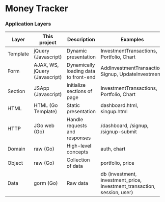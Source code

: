 # Money Tracker

### Application Layers

| Layer | This project | Description | Examples |
| ----- | ------------ | ----------- | -------- |
| Template | jQuery (Javascript) | Dynamic presentation | InvestmentTransactions, Portfolio, Chart |
| Form | AJAX, WS, jQuery (Javascript) | Dynamically loading data to front-end | AddInvestmentTransaction, Signup, UpdateInvestment |
| Section | JSApp (Javascript) | Initialize sections of page | InvestmentTransactions, Portfolio, Chart |
| HTML | HTML (Go Template) | Static presentation | dashboard.html, singup.html |
| HTTP | JGo web (Go) | Handle requests and responses | /dashboard, /signup, /signup-submit |
| Domain | raw (Go) | High-level concepts | auth, chart |
| Object | raw (Go) | Collection of data | portfolio, price |
| Data | gorm (Go) | Raw data | db (investment, investment_price, investment_transaction, session, user) |
